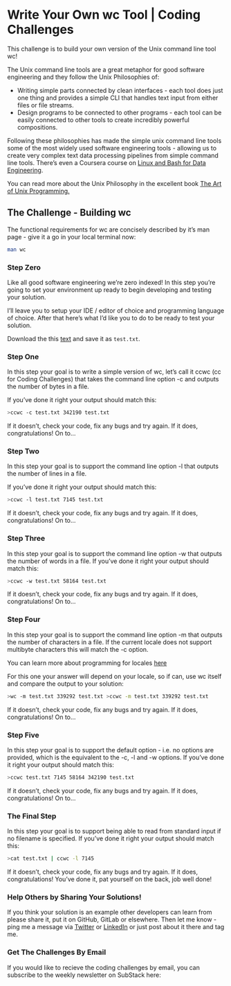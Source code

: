 # Write Your Own wc Tool | Coding Challenges

This challenge is to build your own version of the Unix command line tool wc!

The Unix command line tools are a great metaphor for good software engineering and they follow the Unix Philosophies of:

-   Writing simple parts connected by clean interfaces - each tool does just one thing and provides a simple CLI that handles text input from either files or file streams.
-   Design programs to be connected to other programs - each tool can be easily connected to other tools to create incredibly powerful compositions.

Following these philosophies has made the simple unix command line tools some of the most widely used software engineering tools - allowing us to create very complex text data processing pipelines from simple command line tools. There’s even a Coursera course on [Linux and Bash for Data Engineering](https://gb.coursera.org/learn/linux-and-bash-for-data-engineering-duke).

You can read more about the Unix Philosophy in the excellent book [The Art of Unix Programming.](http://www.catb.org/~esr/writings/taoup/html/)

## The Challenge - Building wc

The functional requirements for wc are concisely described by it’s man page - give it a go in your local terminal now:

```bash
man wc
```

### Step Zero

Like all good software engineering we’re zero indexed! In this step you’re going to set your environment up ready to begin developing and testing your solution.

I’ll leave you to setup your IDE / editor of choice and programming language of choice. After that here’s what I’d like you to do to be ready to test your solution.

Download the this [text](https://www.dropbox.com/scl/fi/d4zs6aoq6hr3oew2b6a9v/test.txt?rlkey=20c9d257pxd5emjjzd1gcbn03&dl=0) and save it as `test.txt`.

### Step One

In this step your goal is to write a simple version of wc, let’s call it ccwc (cc for Coding Challenges) that takes the command line option -c and outputs the number of bytes in a file.

If you’ve done it right your output should match this:

```bash
>ccwc -c test.txt 342190 test.txt
```

If it doesn’t, check your code, fix any bugs and try again. If it does, congratulations! On to…

### Step Two

In this step your goal is to support the command line option -l that outputs the number of lines in a file.

If you’ve done it right your output should match this:

```bash
>ccwc -l test.txt 7145 test.txt
```

If it doesn’t, check your code, fix any bugs and try again. If it does, congratulations! On to…

### Step Three

In this step your goal is to support the command line option -w that outputs the number of words in a file. If you’ve done it right your output should match this:

```bash
>ccwc -w test.txt 58164 test.txt
```

If it doesn’t, check your code, fix any bugs and try again. If it does, congratulations! On to…

### Step Four

In this step your goal is to support the command line option -m that outputs the number of characters in a file. If the current locale does not support multibyte characters this will match the -c option.

You can learn more about programming for locales [here](https://learn.microsoft.com/en-us/globalization/locale/locale-and-culture)

For this one your answer will depend on your locale, so if can, use wc itself and compare the output to your solution:

```bash
>wc -m test.txt 339292 test.txt >ccwc -m test.txt 339292 test.txt
```

If it doesn’t, check your code, fix any bugs and try again. If it does, congratulations! On to…

### Step Five

In this step your goal is to support the default option - i.e. no options are provided, which is the equivalent to the -c, -l and -w options. If you’ve done it right your output should match this:

```bash
>ccwc test.txt 7145 58164 342190 test.txt
```

If it doesn’t, check your code, fix any bugs and try again. If it does, congratulations! On to…

### The Final Step

In this step your goal is to support being able to read from standard input if no filename is specified. If you’ve done it right your output should match this:

```bash
>cat test.txt | ccwc -l 7145
```

If it doesn’t, check your code, fix any bugs and try again. If it does, congratulations! You’ve done it, pat yourself on the back, job well done!

### Help Others by Sharing Your Solutions!

If you think your solution is an example other developers can learn from please share it, put it on GitHub, GitLab or elsewhere. Then let me know - ping me a message via [Twitter](https://twitter.com/johncrickett) or [LinkedIn](https://www.linkedin.com/in/johncrickett/) or just post about it there and tag me.

### Get The Challenges By Email

If you would like to recieve the coding challenges by email, you can subscribe to the weekly newsletter on SubStack here:
